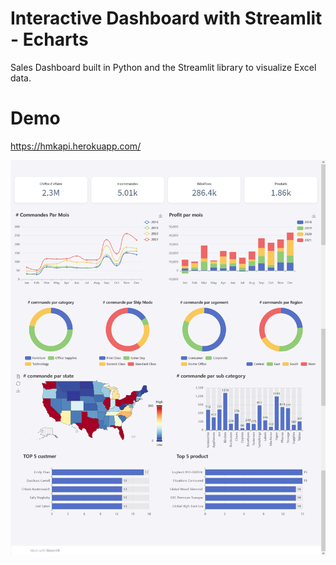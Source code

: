 # Interactive Dashboard with Streamlit - Echarts
Sales Dashboard built in Python and the Streamlit library to visualize Excel data.

# Demo
https://hmkapi.herokuapp.com/

![Screenshot](Dashboard.png)
